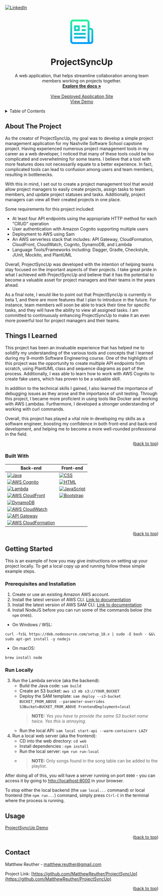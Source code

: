 <!-- Improved compatibility of back to top link: See: https://github.com/othneildrew/Best-README-Template/pull/73 -->
<a name="readme-top"></a>

[![LinkedIn][linkedin-shield]][linkedin-url]

<!-- PROJECT LOGO -->
<br />
<div align="center">
  <a href="https://github.com/MatthewReuther/ProjectSyncUp">
    <img src="resources/images/logo.png" alt="Logo" width="80" height="80">
  </a>

<h1 align="center">ProjectSyncUp</h1>

  <p align="center">
    A web application, that helps streamline collaboration among team members working on projects together.
    <br />
    <a href="https://github.com/MatthewReuther/ProjectSyncUp"><strong>Explore the docs »</strong></a>
    <br />
    <br />
    <a href="https://d35o9956qxz0nn.cloudfront.net/">View Deployed Application Site</a>
    <br />
    <a href="#usage">View Demo</a>
  </p>
</div>


<!-- TABLE OF CONTENTS -->
<details>
  <summary>Table of Contents</summary>
  <ol>
    <li>
      <a href="#about-the-project">About The Project</a>
      <ul>
        <li><a href="#built-with">Built With</a></li>
      </ul>
    </li>
    <li>
      <a href="#getting-started">Getting Started</a>
    </li>
    <li><a href="#usage">Usage</a></li>
    <li><a href="#contact">Contact</a></li>
  </ol>
</details>


<!-- ABOUT THE PROJECT -->
## About The Project

As the creator of ProjectSyncUp, my goal was to develop a simple project management application for my Nashville Software School capstone project. Having experienced numerous project management tools in my career as a web developer, I noticed that many of these tools could be too complicated and overwhelming for some teams. I believe that a tool with more features does not necessarily equate to a better experience. In fact, complicated tools can lead to confusion among users and team members, resulting in bottlenecks.

With this in mind, I set out to create a project management tool that would allow project managers to easily create projects, assign tasks to team members, and update project statuses and tasks. Additionally, project managers can view all their created projects in one place.

Some requirements for this project included:

* At least four API endpoints using the appropriate HTTP method for each "CRUD" operation
* User authentication with Amazon Cognito supporting multiple users
* Deployment to AWS using Sam
* An AWS serverless stack that includes: API Gateway, CloudFormation, CloudFront, CloudWatch, Cognito, DynamoDB, and Lambda
* Language Tools/Frameworks including: Dagger, Gradle, Checkstyle, JUnit, Mockito, and PlantUML

Overall, ProjectSyncUp was developed with the intention of helping teams stay focused on the important aspects of their projects. I take great pride in what I achieved with ProjectSyncUp and believe that it has the potential to become a valuable asset for project managers and their teams in the years ahead.

As a final note, I would like to point out that ProjectSyncUp is currently in beta 1, and there are more features that I plan to introduce in the future. For instance, team members will soon be able to track their time for specific tasks, and they will have the ability to view all assigned tasks. I am committed to continuously enhancing ProjectSyncUp to make it an even more powerful tool for project managers and their teams.

## Things I Learned

This project has been an invaluable experience that has helped me to solidify my understanding of the various tools and concepts that I learned during my 9-month Software Engineering course. One of the highlights of this project was the opportunity to create multiple API endpoints from scratch, using PlantUML class and sequence diagrams as part of the process. Additionally, I was able to learn how to work with AWS Cognito to create fake users, which has proven to be a valuable skill.

In addition to the technical skills I gained, I also learned the importance of debugging issues as they arose and the importance of unit testing. Through this project, I became more proficient in using tools like Docker and working with AWS Lambdas. Furthermore, I developed a stronger understanding of working with curl commands.

Overall, this project has played a vital role in developing my skills as a software engineer, boosting my confidence in both front-end and back-end development, and helping me to become a more well-rounded professional in the field.

<p align="right">(<a href="#readme-top">back to top</a>)</p>


### Built With

| Back-end                                                        | Front-end                                    |
|-----------------------------------------------------------------|----------------------------------------------|
| [![Java][Java]][Java-url]                                       | [![CSS][CSS]][CSS-url]                       |
| [![AWS Cognito][AWS Cognito]][Cognito-url]                      | [![HTML][HTML]][HTML-url]                    |
| [![Lambda][Lambda]][Lambda-url]                                 | [![JavaScript][JavaScript]][JavaScript-url]  | 
| [![AWS CloudFront][AWS CloudFront]][CloudFront-url]             | [![Bootstrap][Bootstrap.com]][Bootstrap-url] |
| [![DynamoDB][DynamoDB]][DynamoDB-url]                           |                                              |
| [![AWS CloudWatch][AWS CloudWatch]][CloudWatch-url]             |                                              |
| [![API Gateway][API Gateway]][Gateway-url]                      |                                              |
| [![AWS CloudFormation][AWS CloudFormation]][CloudFormation-url] |                                              |


<p align="right">(<a href="#readme-top">back to top</a>)</p>



<!-- GETTING STARTED -->
## Getting Started

This is an example of how you may give instructions on setting up your project locally.
To get a local copy up and running follow these simple example steps.

### Prerequisites and Installation

1. Create or use an existing Amazon AWS account.
2. Install the latest version of AWS CLI. [Link to documentation](https://docs.aws.amazon.com/cli/latest/userguide/getting-started-install.html)
3. Install the latest version of AWS SAM CLI. [Link to documentation](https://docs.aws.amazon.com/serverless-application-model/latest/developerguide/install-sam-cli.html)
4. Install NodeJS before you can run some of the commands below (the `npm` ones).

- On Windows / WSL:
```shell
curl -fsSL https://deb.nodesource.com/setup_18.x | sudo -E bash - &&\
sudo apt-get install -y nodejs
```
- On macOS:
```shell
brew install node
```

### Run Locally

3. Run the Lambda service (aka the backend):
    - Build the Java code: `sam build`
    - Create an S3 bucket: `aws s3 mb s3://YOUR_BUCKET`
    - Deploy the SAM template: `sam deploy --s3-bucket BUCKET_FROM_ABOVE --parameter-overrides S3Bucket=BUCKET_FROM_ABOVE FrontendDeployment=local`
      > **NOTE:** _Yes you have to provide the same S3 bucket name twice. Yes this is annoying._
    - Run the local API: `sam local start-api --warm-containers LAZY`
4. Run a local web server (aka the frontend):
    - CD into the web directory: `cd web`
    - Install dependencies : `npm install`
    - Run the local server: `npm run run-local`
    -  > **NOTE:** Only songs found in the song table can be added to the playlist.

After doing all of this, you will have a server running on port `8000` - you can access it by going to [http://localhost:8000](http://localhost:8000) in your browser.

To stop either the local backend (the `sam local...` command) or local frontend (the `npm run...`) command, simply press `Ctrl-C` in the terminal where the process is running.



<!-- USAGE EXAMPLES -->
## Usage

[ProjectSyncUp Demo](https://drive.google.com/file/d/1itgVCMwvLUIxIf7khXwxNR4jaTPvPcuJ/view?usp=share_link)

<p align="right">(<a href="#readme-top">back to top</a>)</p>

<!-- CONTACT -->
## Contact

Matthew Reuther - matthew.reuther@gmail.com

Project Link: [https://github.com/MatthewReuther/ProjectSyncUp](https://github.com/MatthewReuther/ProjectSyncUp)

<p align="right">(<a href="#readme-top">back to top</a>)</p>

<!-- MARKDOWN LINKS & IMAGES -->
<!-- https://www.markdownguide.org/basic-syntax/#reference-style-links -->
[linkedin-shield]: https://img.shields.io/badge/-LinkedIn-black.svg?style=for-the-badge&logo=linkedin&colorB=555
[linkedin-url]: https://www.linkedin.com/in/matthewreuther/
[DynamoDb]: https://img.shields.io/badge/AWS_DynamoDB-pink?style=for-the-badge&logo=amazondynamodb&logoColor=4053D6
[DynamoDb-url]: https://aws.amazon.com/dynamodb/
[AWS Cognito]: https://img.shields.io/badge/AWS_Cognito-green?style=for-the-badge
[Cognito-url]: https://aws.amazon.com/cognito/
[HTML]: https://img.shields.io/badge/HTML5-light?style=for-the-badge&logo=html5&logoColor=1572B6
[HTML-url]: https://en.wikipedia.org/wiki/HTML5#:~:text=HTML5%20is%20a%20markup%20language,as%20the%20HTML%20Living%20Standard.
[CSS]: https://img.shields.io/badge/CSS3-yellow?style=for-the-badge&logo=css3&logoColor=1572B6
[CSS-url]: https://www.w3.org/Style/CSS/Overview.en.html
[Lambda]: https://img.shields.io/badge/AWS_Lambda-white?style=for-the-badge&logo=awslambda&logoColor=FF9900
[Lambda-url]: https://aws.amazon.com/lambda/
[API Gateway]: https://img.shields.io/badge/AWS_API_Gateway-black?style=for-the-badge&logo=amazonapigateway&logoColor=FF4F8B
[Gateway-url]: https://aws.amazon.com/api-gateway/
[JavaScript]: https://img.shields.io/badge/JavaScript-20232A?style=for-the-badge&logo=javascript&logoColor=61DAFB
[JavaScript-url]: https://javascript.com/
[Bootstrap.com]: https://img.shields.io/badge/Bootstrap-563D7C?style=for-the-badge&logo=bootstrap&logoColor=white
[Bootstrap-url]: https://getbootstrap.com
[Java]: https://img.shields.io/badge/Java-darkgreen?style=for-the-badge
[Java-url]: https://java.com/
[AWS CloudFront]: https://img.shields.io/badge/AWS_CloudFront-orange?style=for-the-badge
[Cloudfront-url]: https://aws.amazon.com/cloudfront/
[AWS CloudFormation]: https://img.shields.io/badge/AWS_CloudFormation-red?style=for-the-badge
[Cloudformation-url]: https://aws.amazon.com/cloudformation/
[AWS CloudWatch]: https://img.shields.io/badge/AWS_CloudWatch-beige?style=for-the-badge&logo=amazoncloudwatch&logoColor=FF4F8B
[Cloudwatch-url]: https://aws.amazon.com/cloudwatch/
